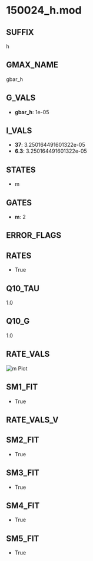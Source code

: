 # 150024_h.mod

## SUFFIX

h

## GMAX_NAME

gbar_h

## G_VALS

- **gbar_h**: 1e-05

## I_VALS

- **37**: 3.250164491601322e-05
- **6.3**: 3.250164491601322e-05

## STATES

- m

## GATES

- **m**: 2

## ERROR_FLAGS


## RATES

- True

## Q10_TAU

1.0

## Q10_G

1.0

## RATE_VALS

![m Plot](/Users/pbozelos/Dropbox/icg-Chai-Panos/supermodels/output_markdown_files/IH/150024_h.mod/images/m.png)

## SM1_FIT

- True

## RATE_VALS_V

## SM2_FIT

- True

## SM3_FIT

- True

## SM4_FIT

- True

## SM5_FIT

- True

